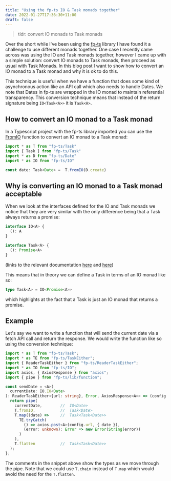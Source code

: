 ```yaml
---
title: "Using the fp-ts IO & Task monads together"
date: 2022-01-27T17:36:30+11:00
draft: false
---
```


> tldr: convert IO monads to Task monads 

Over the short while I've been using the [fp-ts](https://gcanti.github.io/fp-ts/) library I have found it a challenge to use different monads together. One case I recently came across was using the IO and Task monads together, however I came up with a simple solution: convert IO monads to Task monads, then proceed as usual with Task Monads. In this blog post I want to show how to convert an IO monad to a Task monad and why it is ok to do this.

This technique is useful when we have a function that does some kind of asynchronous action like an API call which also needs to handle Dates. We note that Dates in fp-ts are wrapped in the IO monad to maintain referential transparency. This conversion technique means that instead of the return signature being `IO<Task<A>>` it is `Task<A>`.

## How to convert an IO monad to a Task monad

In a Typescript project with the fp-ts library imported you can use the [FromIO](https://gcanti.github.io/fp-ts/modules/Task.ts.html#fromio) function to convert an IO monad to a Task monad:

```Typescript
import * as T from "fp-ts/Task"
import { Task } from "fp-ts/Task"
import * as D from "fp-ts/Date"
import * as IO from "fp-ts/IO"

const date: Task<Date> =  T.fromIO(D.create)
```

## Why is converting an IO monad to a Task monad acceptable

When we look at the interfaces defined for the IO and Task monads we notice that they are very similar with the only difference being that a Task always returns a promise:

```Typescript
interface IO<A> {
  (): A
}

interface Task<A> {
  (): Promise<A>
}
```

(links to the relevant documentation [here](https://gcanti.github.io/fp-ts/modules/Task.ts.html#task-overview) and [here](https://gcanti.github.io/fp-ts/modules/IO.ts.html#io-overview))

This means that in theory we can define a Task in terms of an IO monad like so:

```Typescript
type Task<A> = IO<Promise<A>>
```

which highlights at the fact that a Task is just an IO monad that returns a promise.

## Example

Let's say we want to write a function that will send the current date via a fetch API call and return the response. We would write the function like so using the conversion technique:

```Typescript
import * as T from "fp-ts/Task";
import * as TE from "fp-ts/TaskEither";
import { ReaderTaskEither } from "fp-ts/ReaderTaskEither";
import * as IO from "fp-ts/IO";
import axios, { AxiosResponse } from "axios";
import { pipe } from "fp-ts/lib/function";

const sendDate = <A>(
  currentDate: IO.IO<Date>
): ReaderTaskEither<{url: string}, Error, AxiosResponse<A>> => (config: {url: string}) => {
  return pipe(
    currentDate,        //  IO<Date>
    T.fromIO,           //  Task<Date>
    T.map((date) =>     //  Task<Task<Date>>
      TE.tryCatch(
        () => axios.post<A>(config.url, { date }),
        (error: unknown): Error => new Error(String(error))
      )
    ),
    T.flatten           //  Task<Task<Date>>
  );
};
```

The comments in the snippet above show the types as we move through the pipe. Note that we could use `T.chain` instead of `T.map` which would avoid the need for the `T.flatten`.